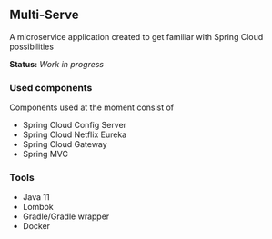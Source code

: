 ## Multi-Serve
A microservice application created to get familiar with Spring Cloud possibilities

**Status:** _Work in progress_

### Used components
Components used at the moment consist of
- Spring Cloud Config Server
- Spring Cloud Netflix Eureka
- Spring Cloud Gateway
- Spring MVC

### Tools
- Java 11
- Lombok
- Gradle/Gradle wrapper
- Docker